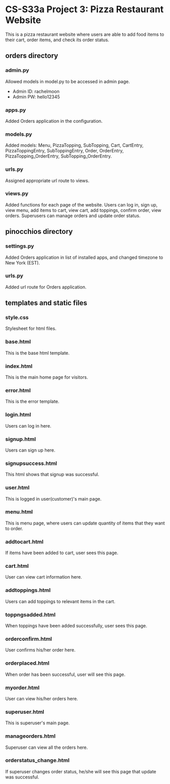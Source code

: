 # CS-S33a Project 3: Pizza Restaurant Website
This is a pizza restaurant website where users are able to add food items to their cart, order items, and check its order status.



## orders directory

### admin.py
Allowed models in model.py to be accessed in admin page.

* Admin ID: rachelmoon
* Admin PW: hello12345


### apps.py
Added Orders application in the configuration.


### models.py
Added models: Menu, PizzaTopping, SubTopping, Cart, CartEntry, PizzaToppingEntry, SubToppingEntry, Order, OrderEntry, PizzaTopping_OrderEntry, SubTopping_OrderEntry.


### urls.py
Assigned appropriate url route to views.


### views.py
Added functions for each page of the website. Users can log in, sign up, view menu, add items to cart, view cart, add toppings, confirm order, view orders. Superusers can manage orders and update order status.


## pinocchios directory

### settings.py
Added Orders application in list of installed apps, and changed timezone to New York (EST).


### urls.py
Added url route for Orders application.


## templates and static files

### style.css
Stylesheet for html files.


### base.html
This is the base html template.


### index.html
This is the main home page for visitors.


### error.html
This is the error template.


### login.html
Users can log in here.


### signup.html
Users can sign up here.

### signupsuccess.html
This html shows that signup was successful.


### user.html
This is logged in user(customer)'s main page.


### menu.html
This is menu page, where users can update quantity of items that they want to order.


### addtocart.html
If items have been added to cart, user sees this page.


### cart.html
User can view cart information here.


### addtoppings.html
Users can add toppings to relevant items in the cart.


### toppngsadded.html
When toppings have been added successfully, user sees this page.


### orderconfirm.html
User confirms his/her order here.


### orderplaced.html
When order has been successful, user will see this page.


### myorder.html
User can view his/her orders here.


### superuser.html
This is superuser's main page.


### manageorders.html
Superuser can view all the orders here.


### orderstatus_change.html
If superuser changes order status, he/she will see this page that update was successful.
